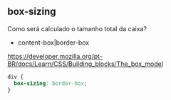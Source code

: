 ## box-sizing

Como será calculado o tamanho total da caixa?

- content-box|border-box

https://developer.mozilla.org/pt-BR/docs/Learn/CSS/Building_blocks/The_box_model

```css
div {
  box-sizing: border-box;
}